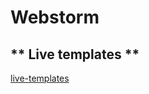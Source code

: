 # Webstorm


<!-- tabs:start -->

## ** Live templates **
[live-templates](live-templates.md ':include')

<!-- tabs:end -->


